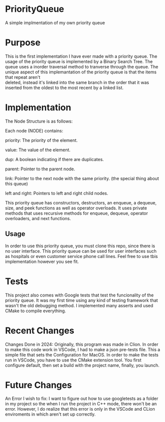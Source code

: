 # PriorityQueue
A simple implmentation of my own priority queue

# Purpose
This is the first implementation I have ever made with a priority queue. The usage of the priority queue is implemented by a Binary Search Tree. The queue uses a inorder traversal method to tranverse through the queue. The unique aspect of this 
implemantation of the priority queue is that the items that repeat aren't  
deleted, instead it's linked into the same branch in the order that it was 
inserted from the oldest to the most recent by a linked list. 

# Implementation
The Node Structure is as follows: 

Each node (NODE) contains:

priority: The priority of the element.

value: The value of the element.

dup: A boolean indicating if there are duplicates.

parent: Pointer to the parent node.

link: Pointer to the next node with the same priority. (the special thing about this queue)

left and right: Pointers to left and right child nodes.


This priority queue has constructors, destructors, an enqueue, a dequeue, size, and peek functions as well as operator overloads. It uses private methods that uses recursive methods for enqueue, dequeue, operator overloaders, and next functions. 
## Usage
In order to use this priority queue, you must clone this repo, since there is no user interface. This priority queue can be used for user interfaces such as hospitals or even customer service phone call lines. Feel free to use tbis implementation however you see fit. 

# Tests
This project also comes with Google tests that test the funcionality of the priority queue. It was my first time using any kind of testing
framework that wasn't the old debugging method. I implemented many asserts and used CMake to compile everything.

# Recent Changes
Changes Done in 2024:
Originally, this program was made in Clion. 
In order to make this code work in VSCode, I had to make a json pre-tests file. This a simple file that sets the Configuration for MacOS. In order to make the tests run in VSCode, you have to use the CMake extension tool. You first configure default, then set a build with the project name, finally, you launch. 

# Future Changes
An Error I wish to fix: I want to figure out how to use googletests as a folder in my project so the when I run the project in C++ mode, there won't be an error. However, I do realize that this error is only in the VSCode and CLion enviroments in which aren't set up correctly.
